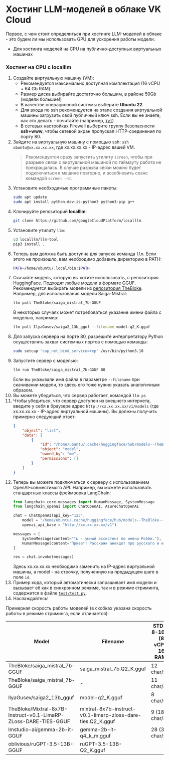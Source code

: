 # Хостинг LLM-моделей в облаке VK Cloud

Первое, с чем стоит определиться при хостинге LLM-моделей в облаке - это будем ли мы использовать GPU для ускорения работы модели:

* Для хостинга моделей на CPU на публично-доступных виртуальных машинах


### Хостинг на CPU с localllm

1. Создайте виртуальную машину (VM):
    - Рекомендуется максимально доступная комплектация (16 vCPU + 64 Gb RAM).
    - Размер диска выбирайте достаточно большим, в районе 50Gb (модели большие!)
    - В качестве операционной системы выберите **Ubuntu 22**.
    - Для входа по ssh рекомендуется на этапе создания виртуальной машины загрузить свой публичный ключ ssh. Если вы не знаете, как это делать - почитайте (например, [тут](https://www.cloud4y.ru/blog/how-to-generate-ssh/))
    - В сетевых настройках Firewall выберите группу безопасности **ssh+www**, чтобы сетевой экран пропускал HTTP-соединения по порту 80.
2. Зайдите на виртуальную машину с помощью ssh: `ssh ubuntu@xx.xx.xx.xx`, где xx.xx.xx.xx - IP-адрес вашей VM.
    > Рекомендуется сразу запустить утилиту `screen`, чтобы при разрыве связи с виртуальной машиной по таймауту работа не прекращалась. В случае разрыва связи можно будет подключиться к машине повторно, и возобновить сеанс командой `screen -rd`.
3. Установите необходимые программные пакеты:
    ```bash
    sudo apt update
    sudo apt install python-dev-is-python3 python3-pip g++
    ```
4. Клонируйте репозиторий **localllm**:
    ```bash
    git clone https://github.com/googleCloudPlatform/localllm
    ```
5. Установите утилиту `llm`:
    ```bash
    cd localllm/llm-tool
    pip3 install .
    ```
6. Теперь вам должна быть доступна для запуска команда `llm`. Если этого не произошло, вам необходимо добавить директорию в PATH:
    ```bash
    PATH=/home/ubuntu/.local/bin:$PATH
    ```
7. Скачайте модель, которую вы хотите использовать, с репозитория HuggingFace. Подходят любые модели в формате GGUF. Рекомендуется выбирать модели из [репозитория TheBloke](https://huggingface.co/TheBloke?search_models=GGUF). Например, для использования модели Saiga-Mistral:
    ```bash
    llm pull TheBloke/saiga_mistral_7b-GGUF
    ```
    В некоторых случаях может потребоваться указание имени файла с моделью, например:
    ```bash
    llm pull IlyaGusev/saiga2_13b_gguf --filename model-q2_K.gguf
    ```
8. Для запуска сервера на порте 80, разрешите интерпретатору Python осуществлять захват системных портов с помощью команды:
    ```bash
    sudo setcap 'cap_net_bind_service=+ep' /usr/bin/python3.10
    ```
9. Запустите сервер с моделью:
    ```bash
    llm run TheBloke/saiga_mistral_7b-GGUF 80
    ```
    Если вы указывали имя файла в параметре `--filename` при скачивании модели, то здесь его тоже нужно указать аналогичным образом.
10. Вы можете убедиться, что сервер работает, командой `llm ps`
11. Чтобы убедиться, что сервер доступен из внешнего интернета, введите у себя в браузере адрес `http://xx.xx.xx.xx/v1/models` (где xx.xx.xx.xx - IP-адрес виртуальной машины). Вы должны получить примерно следующий ответ:
    ```json
    {
        "object": "list",
        "data": [
            {
                "id": "/home/ubuntu/.cache/huggingface/hub/models--TheBloke--saiga_mistral_7b-GGUF/26fd/saiga_mistral_7b.Q4_K_M.gguf",
                "object": "model",
                "owned_by": "me",
                "permissions": []
            }
        ]
    }
    ```
11. Теперь вы можете подключаться к серверу с использованием OpenAI-совместимого API. Например, вы можете использовать стандартные классы фреймворка LangChain:
    ```python
    from langchain_core.messages import HumanMessage, SystemMessage
    from langchain_openai import ChatOpenAI, AzureChatOpenAI

    chat = ChatOpenAI(api_key="123",
        model = "/home/ubuntu/.cache/huggingface/hub/models--TheBloke--saiga_mistral_7b-GGUF/26fd/saiga_mistral_7b.Q4_K_M.gguf",
        openai_api_base = "http://xx.xx.xx.xx/v1")

    messages = [
        SystemMessage(content="Ты - умный ассистент по имени Робби."),
        HumanMessage(content="Привет! Расскажи анекдот про русского и ирландца.")
    ]

    res = chat.invoke(messages)
    ```
    Здесь xx.xx.xx.xx необходимо заменить на IP-адрес виртуальной машины, а model - на строчку, полученную на предыдущем шаге в поле `id`.
12. Пример кода, который автоматически запрашивает имя модели и вызывает её как в синхронном режиме, так и в режиме стриминга, содержится в файле [`test/test.py`](test/test.py).
13. Наслаждайтесь!

Примерная скорость работы моделей (в скобках указана скорость работы в режиме стриминга, если отличается):

Model |  Filename | STD3-8-16** (8 vCPU, 16 RAM)
------|-----------| ----------------------------
TheBloke/saiga_mistral_7b-GGUF | saiga_mistral_7b.Q2_K.gguf | 12 char/sec 
TheBloke/saiga_mistral_7b-GGUF | - | 11 char/sec
IlyaGusev/saiga2_13b_gguf | model-q2_K.gguf | 8 char/sec
TheBloke/Mixtral-8x7B-Instruct-v0.1-LimaRP-ZLoss-DARE-TIES-GGUF | mixtral-8x7b-instruct-v0.1-limarp-zloss-dare-ties.Q2_K.gguf | 9 (18) char/sec
lmstudio-ai/gemma-2b-it-GGUF | gemma-2b-it-q4_k_m.gguf | 28 (39) char/sec
oblivious/ruGPT-3.5-13B-GGUF | ruGPT-3.5-13B-Q2_K.gguf | 